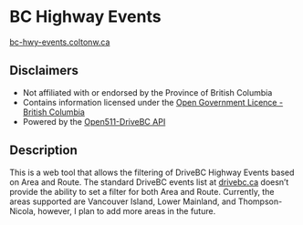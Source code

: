 # BC Highway Events

[bc-hwy-events.coltonw.ca](https://bc-hwy-events.coltonw.ca)

## Disclaimers
* Not affiliated with or endorsed by the Province of British Columbia
* Contains information licensed under the [Open Government Licence - British Columbia](https://www2.gov.bc.ca/gov/content/data/open-data/open-government-licence-bc)
* Powered by the [Open511-DriveBC API](https://catalogue.data.gov.bc.ca/dataset/open511-drivebc-api)

## Description
This is a web tool that allows the filtering of DriveBC Highway Events based on Area and Route. The standard DriveBC events list at [drivebc.ca](https://www.drivebc.ca) doesn’t provide the ability to set a filter for both Area and Route. Currently, the areas supported are Vancouver Island, Lower Mainland, and Thompson-Nicola, however, I plan to add more areas in the future.